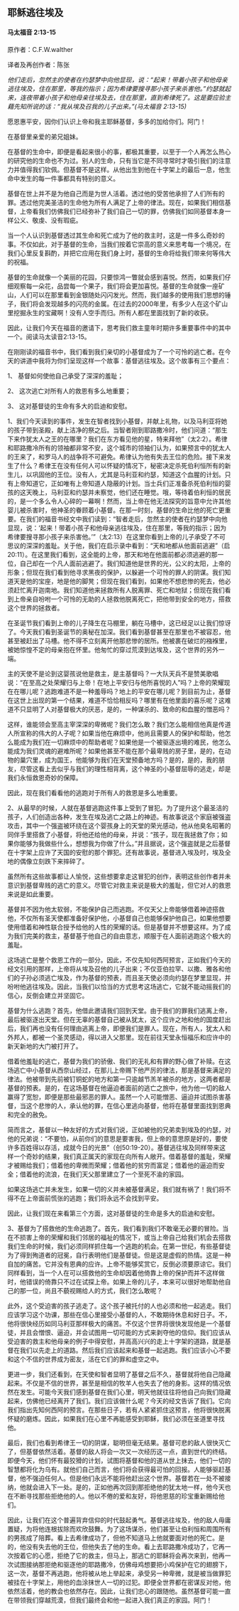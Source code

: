 ﻿## 耶稣逃往埃及

#### 马太福音 2:13-15

原作者：C.F.W.walther

译者及再创作者：陈张

*他们走后，忽然主的使者在约瑟梦中向他显现，说：“起来！带着小孩子和他母亲逃往埃及，住在那里，等我的指示；因为希律要搜寻那小孩子来杀害他。”约瑟就起来，连夜带着小孩子和他母亲往埃及去，住在那里，直到希律死了。这是要应验主藉先知所说的话：“我从埃及召我的儿子出来。”(马太福音 2:13-15)*

愿恩惠平安，因你们认识上帝和我主耶稣基督，多多的加给你们。阿门！

在基督里亲爱的弟兄姐妹。

在基督的生命中，即便是看起来很小的事，都极其重要，以至于一个人再怎么热心的研究他的生命也不为过。别人的生命，只有当它是不同寻常时才吸引我们的注意力并值得我们钦佩。但基督不是这样。从他出生到他在十字架上的最后一息，他生命中发生的每一件事都具有特别的意义。

基督在世上并不是为他自己而是为世人活着。透过他的受苦他承担了人们所有的罪。透过他完美圣洁的生命他为所有人满足了上帝的律法。现在，如果我们相信基督，上帝看我们仿佛我们已经弥补了我们自己一切的罪，仿佛我们如同基督本身一样公义、敬虔、没有瑕疵。

当一个人认识到基督透过其生命和死亡成为了他的救主时，这是一件多么奇妙的事。不仅如此，对于基督的生命，当我们按着它崇高的意义来思考每一个境况，在我们心里反复斟酌，并把它应用在我们身上时，基督的生命将给我们带来何等伟大的祝福。

基督的生命就像一个美丽的花园，只要惊鸿一瞥就会感到喜悦。然而，如果我们仔细观察每一朵花，品尝每一个果子，我们将会更加喜悦。基督的生命就像一座矿山，人们可以在那里看到金银随处闪闪发光。然而，我们越多的使用我们思想的锤子，我们将会发现越多的闪亮的金属。在过去的2000年里，有多少人在这个矿山里挖掘永生的宝藏啊！没有人空手而归。所有人都在里面找到了新的收获。

因此，让我们今天在福音的邀请下，思考我们救主童年时期许多重要事件中的其中一个。阅读马太读音2:13-15。

在刚刚读的福音书中，我们看到我们亲切的小基督成为了一个可怜的逃亡者。在今天的讲道中我将为你们呈现这样一个故事：基督逃往埃及。这个故事有三个要点：

1、	基督如何使他自己承受了深深的羞耻；

2、	这次逃亡对所有人的救恩有多么地重要；

3、	这对基督徒的生命有多大的启迪和安慰。

1、我们今天读到的事件，发生在智者找到小基督，并献上礼物，以及马利亚将她的孩子带到圣殿，献上洁净的祭之后。当智者刚到耶路撒冷时，他们问道：“那生下来作犹太人之王的在哪里？我们在东方看见他的星，特来拜他”（太2:2）。希律和耶路撒冷所有的领袖都非常不安，这个城市的领袖们认为，如果预言中的犹太人的王来了，和罗马人的战争将不可避免。希律认为他有失去王位的危险。接下来发生了什么？希律王在没有任何人可以怀疑的情况下，秘密决定杀死伯利恒所有的新生儿，以巩固他的王位。没有人，尤其是马利亚和约瑟，知道这个血腥的计划。只有上帝知道它，正如唯有上帝知道人隐蔽的计划。当士兵们正准备杀死伯利恒的婴孩的这天晚上，马利亚和约瑟并未察觉，他们还在睡觉。哦，等待着伯利恒的居民的，是一个多么令人心碎的一幕啊！然而，当上帝在他无法探究的旨意中允许其他婴儿被杀害时，他神圣的眷顾着小基督。在那一时刻，基督的生命比他的死亡更重要。在我们的福音书经文中我们读到：“智者走后，忽然主的使者在约瑟梦中向他显现，说：‘起来！带着小孩子和他母亲逃往埃及，住在那里，等我的指示；因为希律要搜寻那小孩子来杀害他。’”（太2:13）在这里你看到上帝的儿子承受了不可思议的深深的羞耻。关于他，我们在启示录中看到：“天和地都从他面前逃避”（启20:11）。在这里我们看到，这全能的上帝，那天和地在他面前都必须逃避的那一位，自己却在一个凡人面前逃避了。我们知道他是世界的光，公义的太阳，上帝的形象；但现在我们看到他寻求黑夜的保护，以躲避一个可怜的罪人的阴谋。我们知道天是他的宝座，地是他的脚凳；但现在我们看到，如果他不想悲惨的死去，他必须赶忙离开迦南地。我们知道他来拯救所有人脱离罪、死亡和地狱；但现在我们看到上帝亲自吩咐一个可怜的无助的人拯救他脱离死亡，把他带到安全的地方，搭救这个世界的拯救者。

在圣诞节我们看到上帝的儿子降生在马棚里，躺在马槽中，这已经足以让我们惊讶了。今天我们看到圣诞节的奥秘在加深。我们看到基督甚至在那里也不被容忍，他甚至被赶出了马槽。他不得不立刻离开他那悲惨的居所。他被裹在破烂的襁褓里，被她惊惶不定的母亲抱在怀里。他匆忙的穿过荒漠到达埃及，这个世界的另外一端。

主的天使不是论到这婴孩说他是救主，是主基督吗？一大队天兵不是赞美歌唱说：“在至高之处荣耀归与上帝！在地上平安归与他所喜悦的人”吗？上帝的荣耀现在在哪儿呢？逃跑难道不是一种羞辱吗？地上的平安在哪儿呢？到目前为止，基督在这世上出现的第一个结果，难道不恰恰相反吗？哪里有在他里面的喜乐呢？这难道不只显明了人对基督极大的厌恶，是的，一种谋杀的、致命的和血腥的憎恶吗？

这样，谁能领会至高主宰深深的卑微呢？我们怎么敢？我们怎么能相信他真是传道人所宣称的伟大的人子呢？如果当他在麻烦中，他尚且需要人的保护和帮助，他怎么能成为我们在一切麻烦中的帮助者呢？如果他是一个被驱逐出境的难民，他怎么能成为我们灵魂的避难所呢？如果他甚至不能在那个最卑贱的房子里，是的，在动物的巢穴里，成为国王，他能够为我们在天堂预备地方吗？是的，是的，我的朋友，尽管这看上去似乎与我们的理性相背离，这个神圣的小基督屈辱的逃走，却是我们永恒救恩奇妙的保障。

因此，现在我们看看他的逃跑对于所有人的救恩是多么地重要。

2、从最早的时候，人就在基督逃跑这件事上受到了冒犯。为了提升这个最圣洁的孩子，人们创造出各种，发生在埃及逃亡之路上的神迹。有故事说这个家庭被强盗攻击，其中一个强盗被环绕在这个婴孩身上的天堂的荣光感动，他从他臭名昭著的同伴手里搭救了小基督，将他还给他的母亲，并说：“孩子，现在我拯救了你；如果你能够为我做些什么，想想我为你做了什么。”并且据说，这个强盗就是之后基督在十字架上应许了天国的安慰的那个罪犯。还有故事说，基督进入埃及时，埃及全地的偶像立刻跌下来摔碎了。

虽然所有这些故事都让人愉悦，这些想要拿走这冒犯的创作，表明这些创作者并未意识到基督卑贱的逃亡的意义。尽管它对救主来说是极大的羞耻，但它对人的救恩来说是如此重要。

基督并不因为他太软弱，不能保护自己而逃跑。不仅天父上帝能够借着神迹搭救他，不仅所有圣天使都准备好保护他，小基督自己也能够保护他自己，如果他想要使用借着和神性联合授予给他的人性的荣耀的话。但是基督并不想要这样。为了成为我们完美的救主，基督基于他自己的自由意志，顺服于在人面前逃跑这个极大的羞耻。

这场逃亡是整个救恩工作的一部分。因此，不仅先知何西阿预言，正如我们今天的经文引用的那样，上帝将从埃及召他的儿子出来；不仅亚伯拉罕、以撒、雅各和他们的子孙必须逃亡埃及，作为基督的预表，而且圣天使必须向约瑟在梦里显现，并吩咐他逃往埃及。因此，当我们以恰当的方式思考这场逃亡，它就不能动摇我们的信心，反倒会建立并坚固它。

基督为什么逃跑？首先，他借此邀请我们回到天堂。由于我们的罪我们逃离上帝，最后被驱逐出天堂。但在无辜的基督自己被从犹太，这个应许之地和他的国度赶出后，我们再也没有任何理由逃离上帝，即便我们是罪人。现在，所有人，犹太人和外邦人，都被一个圣灵感动，得以进入父那里。现在前往天堂永恒福乐和应许中的新天新地的大门被打开了。

借着他羞耻的逃亡，基督为我们的骄傲、我们的无礼和有罪的野心做了补赎。在这场逃亡中小基督从西奈山经过，在那儿上帝赐下他严厉的律法，那是基督来满足的律法。他被带到先前被钉铜蛇的地方和第一只逾越节羔羊被杀的地方，这两者都是基督的预表。是的，在这场基督在他逼迫者面前的逃亡之旅中，他为他一切的敌人赢得了宽恕，即便是那些最邪恶的罪人。虽然一个人可能憎恶、逼迫并试图杀害基督，当这个悲惨的人，承认他的罪，在信心里逃向基督，他将在基督里面找到恩典和完全的赦免。

简而言之，基督以一种友好的方式对我们说，正如被他的兄弟卖到埃及的约瑟，对他的兄弟说：“不要怕，从前你们的意思是要害我，但上帝的意思原是好的，要使许多百姓得以存活，成就今日的光景”（创50:19-20）。基督逃往埃及同样带来这样一个奇妙的结果，我们真正属天的家现在向所有人敞开。借着基督的羞耻，荣耀才被赐给我们；借着他的卑微而荣耀；借着他的贫穷而富足；借着他的逼迫而安全；借着他的流浪，在我们天父那里建立了一个至死不渝的家园。

如果这场逃亡并未发生，如果一切的义并未被基督满足，我们就有祸了！我们将不得不在上帝面前慌张的逃跑；我们将永远不会找到平安。

因此，让我们现在来看第三个方面，这对基督徒的生命是多大的启迪和安慰。

3、基督为了搭救他的生命逃跑了。首先，我们看到我们不敢毫无必要的冒险。当在不损害上帝的荣耀和我们邻居的福祉的情况下，或当上帝自己给我们机会去搭救我们生命的时候，我们必须同样抓住每一个逃跑的机会。在第一世纪，有些基督徒为了得到殉道者的冠冕，自行表明他们是基督徒。但是这是虚假的热情。这是一种自加的痛苦。它并没有恩典的应许。上帝不能够奖赏它，反倒必须要原谅它。我们同样看到，当一个人在可以搭救他的生命却因着他倚靠上帝的保护而并不这样做时，他错误的倚靠只不过在试探上帝。如果上帝的儿子，本来可以很好地帮助他自己的那一位，尚且不藐视赐给人的方式，我们怎么敢呢？

此外，这个受迫害的孩子逃走了。这个孩子被托付的人也必须和他一起逃走。我们应该学习这个功课，那些在信心里接受小基督的人，不敢期待休息和好日子。不，他将很快经历如同马利亚那样极大的痛苦。不仅这个世界将很快发现他是一个基督徒，并且会憎恨、逼迫，并会试图用一切可能的方式来剥夺他的信仰。我们应该从受迫害的救主和他母亲的例子中得安慰，并高高兴兴的走上十字架的道路，就是基督在我们以先走上的道路。然后我们应该起来和基督一起逃跑。我们应该小心不要和这个不信的世界成为密友，活在它们的罪和虚空之中。

更进一步，我们还看到，在天使和智者显明了基督之后不久，基督就将他自己隐藏起来。不仅是不信的世界，甚至是相信的牧羊人也失去了他的身影。这样的情况依然在发生。可能今天我们感到基督在我们心里，明天他就往往将他自己向我们隐藏起来，仿佛他已经离开了我们。我们应该做什么呢？今天的经文告诉了我们。它向我们指出先知何西阿的预言。在那些日子，若有人紧紧抓住这预言，他将很快脱离怀疑的磨炼。因此，如果我们在心里不再能感受到耶稣，我们必须在圣道里寻找他。

最后，我们也看到希律王一切的阴谋，聪明但毫无结果。基督可悲的敌人很快灭亡了，但基督依然活着。基督的敌人将会一次又一次经历这一点，直到世代的终结。即便今天，他们怀有最狡猾的计划，试图将基督和他的道从世上抹去，他们一切的智慧都将化为乌有。就他们自己而言，他们将会获得最可怕的回报。人能够驱赶基督，他不强迫任何人。但是他们永远不能将他赶出这个世界。基督若在一处不被接纳，他就会进入下一处。是的，正如他再次回到那拒绝他的犹太地一样，他今天也在不断寻找那些拒绝他的人。他以不倦的爱和友好，将他恩慈的珍宝重新赐给他们。

因此，让我们在这个普遍背弃信仰的时代鼓起勇气。基督逃往埃及，他的敌人毋庸置疑，为将他连根拔除而欢欣鼓舞。为了这场谋杀，他们甚至让伯利恒和周围所有的男孩成了陪葬。看上去希律成功了，但他不知道马上他就要面对他的死亡。是的，他没有失去他的王位，但他失去了他的生命。看上去耶路撒冷成功了，它再一次按着它的心愿，拒绝了它的救主，但马上，那逃亡的耶稣将会再次来到，他再一次试图接纳那拒绝和驱逐他的耶路撒冷，仿佛母鸡想要把小鸡保护在它的翅膀下，这一次，基督不再逃跑，他将被从地上举起来，承受另一种卑微，就是被当做罪犯被挂在十字架上，用他的血涂抹世人一切的过犯。即便全世界都在密谋反对他，他依然活着，他的教会也依然存在。因此，让我们忠心的跟随他。虽然基督可能一直在带领我们穿越荒漠，但我们最终会和他一起进入我们真正的家园。阿门！

